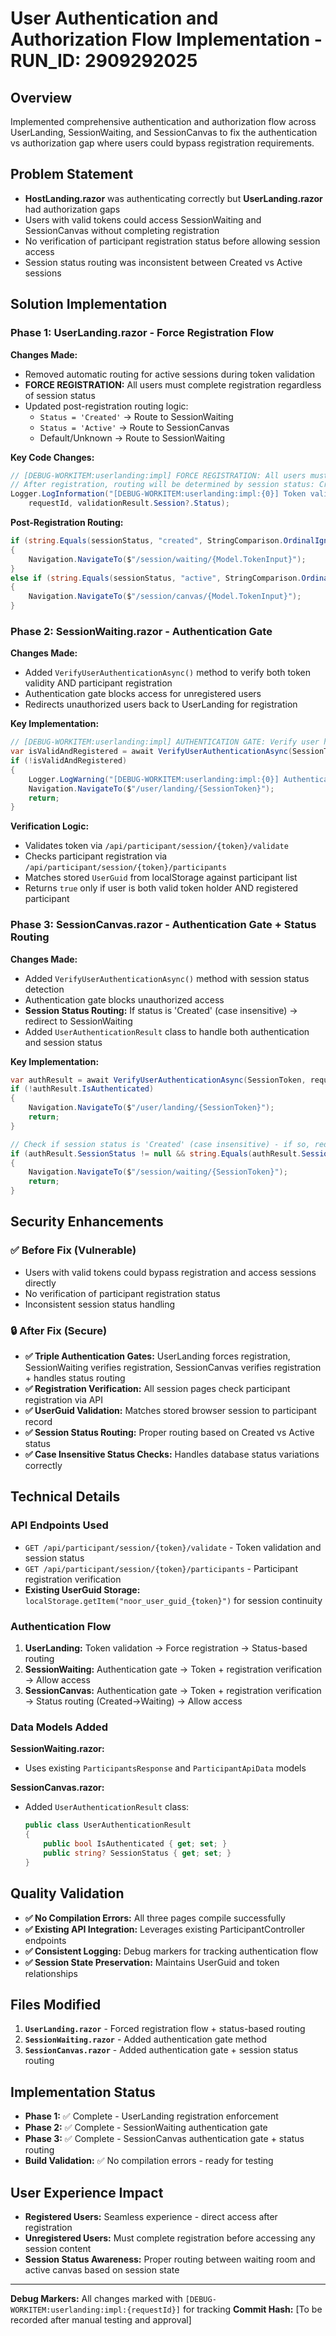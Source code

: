 # User Authentication and Authorization Flow Implementation - RUN_ID: 2909292025

## Overview
Implemented comprehensive authentication and authorization flow across UserLanding, SessionWaiting, and SessionCanvas to fix the authentication vs authorization gap where users could bypass registration requirements.

## Problem Statement
- **HostLanding.razor** was authenticating correctly but **UserLanding.razor** had authorization gaps
- Users with valid tokens could access SessionWaiting and SessionCanvas without completing registration
- No verification of participant registration status before allowing session access
- Session status routing was inconsistent between Created vs Active sessions

## Solution Implementation

### Phase 1: UserLanding.razor - Force Registration Flow
**Changes Made:**
- Removed automatic routing for active sessions during token validation
- **FORCE REGISTRATION:** All users must complete registration regardless of session status
- Updated post-registration routing logic:
  - `Status = 'Created'` → Route to SessionWaiting
  - `Status = 'Active'` → Route to SessionCanvas
  - Default/Unknown → Route to SessionWaiting

**Key Code Changes:**
```csharp
// [DEBUG-WORKITEM:userlanding:impl] FORCE REGISTRATION: All users must register regardless of session status
// After registration, routing will be determined by session status: Created->Waiting, Active->Canvas
Logger.LogInformation("[DEBUG-WORKITEM:userlanding:impl:{0}] Token validated - forcing registration regardless of session status: {1} ;CLEANUP_OK", 
    requestId, validationResult.Session?.Status);
```

**Post-Registration Routing:**
```csharp
if (string.Equals(sessionStatus, "created", StringComparison.OrdinalIgnoreCase))
{
    Navigation.NavigateTo($"/session/waiting/{Model.TokenInput}");
}
else if (string.Equals(sessionStatus, "active", StringComparison.OrdinalIgnoreCase))
{
    Navigation.NavigateTo($"/session/canvas/{Model.TokenInput}");
}
```

### Phase 2: SessionWaiting.razor - Authentication Gate
**Changes Made:**
- Added `VerifyUserAuthenticationAsync()` method to verify both token validity AND participant registration
- Authentication gate blocks access for unregistered users
- Redirects unauthorized users back to UserLanding for registration

**Key Implementation:**
```csharp
// [DEBUG-WORKITEM:userlanding:impl] AUTHENTICATION GATE: Verify user has valid token AND is registered
var isValidAndRegistered = await VerifyUserAuthenticationAsync(SessionToken, requestId);
if (!isValidAndRegistered)
{
    Logger.LogWarning("[DEBUG-WORKITEM:userlanding:impl:{0}] Authentication failed - redirecting to UserLanding ;CLEANUP_OK", requestId);
    Navigation.NavigateTo($"/user/landing/{SessionToken}");
    return;
}
```

**Verification Logic:**
- Validates token via `/api/participant/session/{token}/validate`
- Checks participant registration via `/api/participant/session/{token}/participants`
- Matches stored `UserGuid` from localStorage against participant list
- Returns `true` only if user is both valid token holder AND registered participant

### Phase 3: SessionCanvas.razor - Authentication Gate + Status Routing
**Changes Made:**
- Added `VerifyUserAuthenticationAsync()` method with session status detection
- Authentication gate blocks unauthorized access
- **Session Status Routing:** If status is 'Created' (case insensitive) → redirect to SessionWaiting
- Added `UserAuthenticationResult` class to handle both authentication and session status

**Key Implementation:**
```csharp
var authResult = await VerifyUserAuthenticationAsync(SessionToken, requestId);
if (!authResult.IsAuthenticated)
{
    Navigation.NavigateTo($"/user/landing/{SessionToken}");
    return;
}

// Check if session status is 'Created' (case insensitive) - if so, redirect to waiting room
if (authResult.SessionStatus != null && string.Equals(authResult.SessionStatus, "created", StringComparison.OrdinalIgnoreCase))
{
    Navigation.NavigateTo($"/session/waiting/{SessionToken}");
    return;
}
```

## Security Enhancements

### ✅ Before Fix (Vulnerable)
- Users with valid tokens could bypass registration and access sessions directly
- No verification of participant registration status
- Inconsistent session status handling

### 🔒 After Fix (Secure)
- **✅ Triple Authentication Gates:** UserLanding forces registration, SessionWaiting verifies registration, SessionCanvas verifies registration + handles status routing
- **✅ Registration Verification:** All session pages check participant registration via API
- **✅ UserGuid Validation:** Matches stored browser session to participant record
- **✅ Session Status Routing:** Proper routing based on Created vs Active status
- **✅ Case Insensitive Status Checks:** Handles database status variations correctly

## Technical Details

### API Endpoints Used
- `GET /api/participant/session/{token}/validate` - Token validation and session status
- `GET /api/participant/session/{token}/participants` - Participant registration verification
- **Existing UserGuid Storage:** `localStorage.getItem("noor_user_guid_{token}")` for session continuity

### Authentication Flow
1. **UserLanding:** Token validation → Force registration → Status-based routing
2. **SessionWaiting:** Authentication gate → Token + registration verification → Allow access
3. **SessionCanvas:** Authentication gate → Token + registration verification → Status routing (Created→Waiting) → Allow access

### Data Models Added
**SessionWaiting.razor:**
- Uses existing `ParticipantsResponse` and `ParticipantApiData` models

**SessionCanvas.razor:**
- Added `UserAuthenticationResult` class:
  ```csharp
  public class UserAuthenticationResult
  {
      public bool IsAuthenticated { get; set; }
      public string? SessionStatus { get; set; }
  }
  ```

## Quality Validation
- **✅ No Compilation Errors:** All three pages compile successfully
- **✅ Existing API Integration:** Leverages existing ParticipantController endpoints
- **✅ Consistent Logging:** Debug markers for tracking authentication flow
- **✅ Session State Preservation:** Maintains UserGuid and token relationships

## Files Modified
1. **`UserLanding.razor`** - Forced registration flow + status-based routing
2. **`SessionWaiting.razor`** - Added authentication gate method
3. **`SessionCanvas.razor`** - Added authentication gate + session status routing

## Implementation Status
- **Phase 1:** ✅ Complete - UserLanding registration enforcement
- **Phase 2:** ✅ Complete - SessionWaiting authentication gate  
- **Phase 3:** ✅ Complete - SessionCanvas authentication gate + status routing
- **Build Validation:** ✅ No compilation errors - ready for testing

## User Experience Impact
- **Registered Users:** Seamless experience - direct access after registration
- **Unregistered Users:** Must complete registration before accessing any session content
- **Session Status Awareness:** Proper routing between waiting room and active canvas based on session state

---

**Debug Markers:** All changes marked with `[DEBUG-WORKITEM:userlanding:impl:{requestId}]` for tracking
**Commit Hash:** [To be recorded after manual testing and approval]